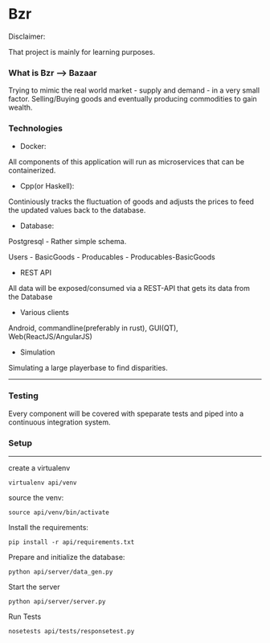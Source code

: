 # Bzr 

Disclaimer: 

That project is mainly for learning purposes.


### What is Bzr --> Bazaar

Trying to mimic the real world market - supply and demand -  in a very small factor.
Selling/Buying goods and eventually producing commodities to gain wealth.

### Technologies

- Docker:

All components of this application will run as microservices that can be containerized.

- Cpp(or Haskell):

Continiously tracks the fluctuation of goods and adjusts the prices to feed the updated values back to the database.

- Database:

Postgresql - Rather simple schema.

Users - BasicGoods - Producables - Producables-BasicGoods

- REST API

All data will be exposed/consumed via a REST-API that gets its data from the Database

- Various clients

Android, commandline(preferably in rust), GUI(QT), Web(ReactJS/AngularJS)

- Simulation

Simulating a large playerbase to find disparities.


------------

### Testing

Every component will be covered with speparate tests and piped into a continuous integration system.



### Setup

-----------

create a virtualenv

`virtualenv api/venv`

source the venv:

`source api/venv/bin/activate`

Install the requirements:

`pip install -r api/requirements.txt`

Prepare and initialize the database:

`python api/server/data_gen.py`

Start the server

`python api/server/server.py`


Run Tests

`nosetests api/tests/responsetest.py`
